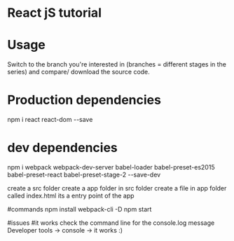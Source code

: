 # React jS tutorial


# Usage
Switch to the branch you're interested in (branches = different stages in the series) and compare/ download the source code.

# Production dependencies
npm i react react-dom --save

# dev dependencies
npm i webpack webpack-dev-server babel-loader babel-preset-es2015 babel-preset-react babel-preset-stage-2 --save-dev

create a src folder
create a app folder in src folder
create a file in app folder called index.html its a entry point of the app


#commands
npm install webpack-cli -D
npm start

#issues 
#it works
check the command line for the console.log message Developer tools -> console -> it works :)
